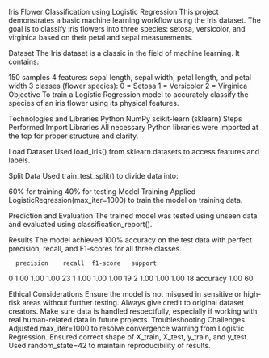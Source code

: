 Iris Flower Classification using Logistic Regression
This project demonstrates a basic machine learning workflow using the Iris dataset. The goal is to classify iris flowers into three species: setosa, versicolor, and virginica based on their petal and sepal measurements.

Dataset
The Iris dataset is a classic in the field of machine learning. It contains:

150 samples
4 features: sepal length, sepal width, petal length, and petal width
3 classes (flower species):
0 = Setosa
1 = Versicolor
2 = Virginica
Objective
To train a Logistic Regression model to accurately classify the species of an iris flower using its physical features.

Technologies and Libraries
Python
NumPy
scikit-learn (sklearn)
Steps Performed
Import Libraries
All necessary Python libraries were imported at the top for proper structure and clarity.

Load Dataset
Used load_iris() from sklearn.datasets to access features and labels.

Split Data
Used train_test_split() to divide data into:

60% for training
40% for testing
Model Training
Applied LogisticRegression(max_iter=1000) to train the model on training data.

Prediction and Evaluation
The trained model was tested using unseen data and evaluated using classification_report().

Results
The model achieved 100% accuracy on the test data with perfect precision, recall, and F1-scores for all three classes.

      precision    recall  f1-score   support

   0       1.00      1.00      1.00        23
   1       1.00      1.00      1.00        19
   2       1.00      1.00      1.00        18
accuracy 1.00 60

Ethical Considerations
Ensure the model is not misused in sensitive or high-risk areas without further testing.
Always give credit to original dataset creators.
Make sure data is handled respectfully, especially if working with real human-related data in future projects.
Troubleshooting Challenges
Adjusted max_iter=1000 to resolve convergence warning from Logistic Regression.
Ensured correct shape of X_train, X_test, y_train, and y_test.
Used random_state=42 to maintain reproducibility of results.
